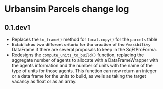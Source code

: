 # Urbansim Parcels change log 
##  0.1.dev1
- Replaces the `to_frame()` method for `local.copy()` for the `parcels` table
- Establishes two different criteria for the creation of the `feasibility` DataFrame if there are several proposals to keep in the SqFtProForma.
- Redesigns the `compute_units_to_build()` function, replacing the aggregate number of agents to allocate with a DataFrameWrapper with the agents information  and the number of units with the name of the type of units for those agents. This function can now return an integer or a data frame for the units to build, as wells as taking the target vacancy as float or as an array.
